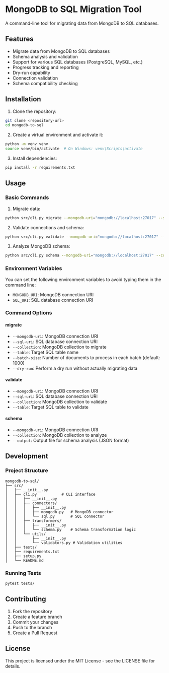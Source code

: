 # MongoDB to SQL Migration Tool

A command-line tool for migrating data from MongoDB to SQL databases.

## Features

- Migrate data from MongoDB to SQL databases
- Schema analysis and validation
- Support for various SQL databases (PostgreSQL, MySQL, etc.)
- Progress tracking and reporting
- Dry-run capability
- Connection validation
- Schema compatibility checking

## Installation

1. Clone the repository:
```bash
git clone <repository-url>
cd mongodb-to-sql
```

2. Create a virtual environment and activate it:
```bash
python -m venv venv
source venv/bin/activate  # On Windows: venv\Scripts\activate
```

3. Install dependencies:
```bash
pip install -r requirements.txt
```

## Usage

### Basic Commands

1. Migrate data:
```bash
python src/cli.py migrate --mongodb-uri="mongodb://localhost:27017" --sql-uri="postgresql://user:password@localhost:5432/db" --collection="users" --table="users"
```

2. Validate connections and schema:
```bash
python src/cli.py validate --mongodb-uri="mongodb://localhost:27017" --sql-uri="postgresql://user:password@localhost:5432/db" --collection="users" --table="users"
```

3. Analyze MongoDB schema:
```bash
python src/cli.py schema --mongodb-uri="mongodb://localhost:27017" --collection="users" --output="schema.json"
```

### Environment Variables

You can set the following environment variables to avoid typing them in the command line:

- `MONGODB_URI`: MongoDB connection URI
- `SQL_URI`: SQL database connection URI

### Command Options

#### migrate
- `--mongodb-uri`: MongoDB connection URI
- `--sql-uri`: SQL database connection URI
- `--collection`: MongoDB collection to migrate
- `--table`: Target SQL table name
- `--batch-size`: Number of documents to process in each batch (default: 1000)
- `--dry-run`: Perform a dry run without actually migrating data

#### validate
- `--mongodb-uri`: MongoDB connection URI
- `--sql-uri`: SQL database connection URI
- `--collection`: MongoDB collection to validate
- `--table`: Target SQL table to validate

#### schema
- `--mongodb-uri`: MongoDB connection URI
- `--collection`: MongoDB collection to analyze
- `--output`: Output file for schema analysis (JSON format)

## Development

### Project Structure

```
mongodb-to-sql/
├── src/
│   ├── __init__.py
│   ├── cli.py           # CLI interface
│   │   ├── __init__.py
│   │   ├── connectors/
│   │   │   ├── __init__.py
│   │   │   ├── mongodb.py   # MongoDB connector
│   │   │   └── sql.py       # SQL connector
│   │   ├── transformers/
│   │   │   ├── __init__.py
│   │   │   └── schema.py    # Schema transformation logic
│   │   └── utils/
│   │       ├── __init__.py
│   │       └── validators.py # Validation utilities
│   ├── tests/
│   ├── requirements.txt
│   ├── setup.py
│   └── README.md
```

### Running Tests

```bash
pytest tests/
```

## Contributing

1. Fork the repository
2. Create a feature branch
3. Commit your changes
4. Push to the branch
5. Create a Pull Request

## License

This project is licensed under the MIT License - see the LICENSE file for details. 